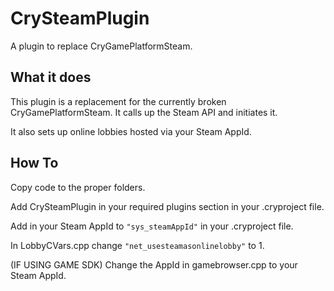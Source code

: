 # CrySteamPlugin
A plugin to replace CryGamePlatformSteam.
## What it does
This plugin is a replacement for the currently broken CryGamePlatformSteam. It calls up the Steam API and initiates it.

It also sets up online lobbies hosted via your Steam AppId.
## How To
Copy code to the proper folders.

Add CrySteamPlugin in your required plugins section in your .cryproject file.

Add in your Steam AppId to ```"sys_steamAppId"``` in your .cryproject file.

In LobbyCVars.cpp change ```"net_usesteamasonlinelobby"``` to 1.

(IF USING GAME SDK) Change the AppId in gamebrowser.cpp to your Steam AppId.
